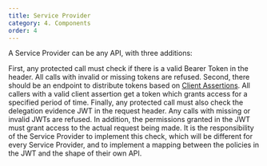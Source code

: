 ```yaml
---
title: Service Provider
category: 4. Components
order: 4
---
```


A Service Provider can be any API, with three additions:

First, any protected call must check if there is a valid Bearer Token in the header. All calls with invalid or missing tokens are refused.
Second, there should be an endpoint to distribute tokens based on [Client Assertions](glossary#client-assertion). All callers with a valid client assertion get a token which grants access for a specified period of time.
Finally, any protected call must also check the delegation evidence JWT in the request header. Any calls with missing or invalid JWTs are refused. In addition, the permissions granted in the JWT must grant access to the actual request being made. It is the responsibility of the Service Provider to implement this check, which will be different for every Service Provider, and to implement a mapping between the policies in the JWT and the shape of their own API.
